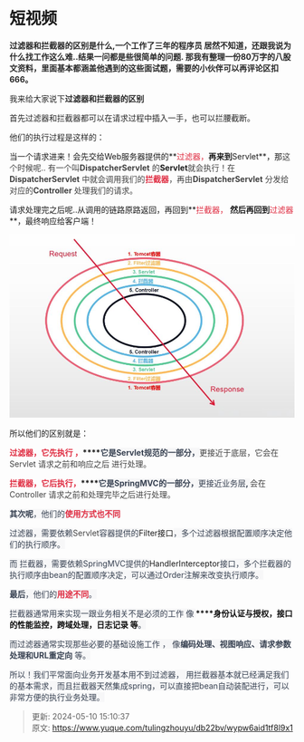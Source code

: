 # 短视频

**<font style="color:rgb(38, 38, 38);"> 过滤器和拦截器的区别是什么,一个工作了三年的程序员 居然不知道，还跟我说为什么找工作这么难..结果一问都是些很简单的问题. 那我有整理一份80万字的八股文资料，里面基本都涵盖他遇到的这些面试题，需要的小伙伴可以再评论区扣666。</font>**

**<font style="color:rgb(38, 38, 38);"></font>**

<font style="color:rgb(38, 38, 38);">我来给大家说下</font>**<font style="color:rgb(38, 38, 38);">过滤器和拦截器的区别</font>**

 

<font style="color:rgb(38, 38, 38);">首先过滤器和拦截器都可以在请求过程中插入一手，也可以拦腰截断。</font>

<font style="color:rgb(38, 38, 38);"></font>

<font style="color:rgb(38, 38, 38);">他们的执行过程是这样的：</font>

当一个请求进来！会先交给Web服务器提供的**<font style="color:#DF2A3F;">过滤器，</font>**再来到**Servlet**，那<font style="color:rgba(0, 0, 0, 0.75);">这个时候呢.. 有一个叫</font>**<font style="color:rgba(0, 0, 0, 0.75);">DispatcherServlet</font>**<font style="color:rgba(0, 0, 0, 0.75);"> 的</font>**Servlet**<font style="color:rgba(0, 0, 0, 0.75);">就会执行！在</font>**<font style="color:rgba(0, 0, 0, 0.75);">DispatcherServlet</font>**<font style="color:rgba(0, 0, 0, 0.75);"> 中就会调用我们的</font>**<font style="color:#DF2A3F;">拦截器</font>**<font style="color:rgba(0, 0, 0, 0.75);">，再由</font>**<font style="color:rgba(0, 0, 0, 0.75);">DispatcherServlet</font>**<font style="color:rgba(0, 0, 0, 0.75);"> 分发给对应的</font>**<font style="color:rgba(0, 0, 0, 0.75);">Controller</font>**<font style="color:rgba(0, 0, 0, 0.75);"> 处理我们的请求。</font>

请求处理完之后呢..从调用的链路原路返回，再回到**<font style="color:#DF2A3F;">拦截器， </font>**然后再回到**<font style="color:#DF2A3F;">过滤器</font>**，最终响应给客户端！

![1715323185717-23377dae-7374-4860-ad74-eaecbc9d7398.jpeg](./img/kgoq0byZ5frRh9eg/1715323185717-23377dae-7374-4860-ad74-eaecbc9d7398-643971.jpeg)

**<font style="color:#DF2A3F;"></font>**

所以他们的区别就是：

**<font style="color:#DF2A3F;">过滤器，它先执行 ，</font>****<font style="color:rgb(55, 65, 81);background-color:rgb(247, 247, 248);">它是Servlet规范的一部分，</font>**<font style="color:rgba(0, 0, 0, 0.75);">更接近于底层，它会在Servlet 请求之前和响应之后 进行处理。</font>

**<font style="color:#DF2A3F;"></font>**

**<font style="color:#DF2A3F;">拦截器，它后执行，</font>****<font style="color:rgb(55, 65, 81);background-color:rgb(247, 247, 248);">它是SpringMVC的一部分，</font>**<font style="color:rgb(55, 65, 81);background-color:rgb(247, 247, 248);">更接近业务层</font>**<font style="color:rgb(55, 65, 81);background-color:rgb(247, 247, 248);">, </font>**<font style="color:rgba(0, 0, 0, 0.75);">会在Controller 请求之前和处理完毕之后进行处理。</font>

  

**<font style="color:rgb(55, 65, 81);background-color:rgb(247, 247, 248);">其次呢</font>**<font style="color:rgb(55, 65, 81);background-color:rgb(247, 247, 248);">，他们的</font>**<font style="color:#DF2A3F;background-color:rgb(247, 247, 248);">使用方式也不同</font>**

<font style="color:rgb(55, 65, 81);background-color:rgb(247, 247, 248);">过滤器，需要依赖</font><font style="color:rgba(0, 0, 0, 0.75);">Servlet</font><font style="color:rgb(55, 65, 81);background-color:rgb(247, 247, 248);">容器提供的</font>Filter接口<font style="color:rgb(55, 65, 81);background-color:rgb(247, 247, 248);">，多个过滤器根据配置顺序决定他们的执行顺序。</font>

<font style="color:rgb(55, 65, 81);background-color:rgb(247, 247, 248);">而 拦截器，需要依赖SpringMVC提供的</font>HandlerInterceptor<font style="color:rgb(55, 65, 81);background-color:rgb(247, 247, 248);">接口，多个拦截器的执行顺序由bean的配置顺序决定，可以通过Order注解来改变执行顺序。</font>

<font style="color:rgb(55, 65, 81);background-color:rgb(247, 247, 248);"></font>

**<font style="color:rgb(55, 65, 81);background-color:rgb(247, 247, 248);">最后</font>**<font style="color:rgb(55, 65, 81);background-color:rgb(247, 247, 248);">，他们的</font>**<font style="color:#DF2A3F;background-color:rgb(247, 247, 248);">用途不同</font>**<font style="color:rgb(55, 65, 81);background-color:rgb(247, 247, 248);">。 </font>

<font style="color:rgb(55, 65, 81);background-color:rgb(247, 247, 248);">拦截器通常用来实现一跟业务相关不是必须的工作 像</font>**<font style="color:rgb(55, 65, 81);background-color:rgb(247, 247, 248);"> </font>****<font style="color:rgb(13, 13, 13);">身份认证与授权，接口的性能监控，跨域处理，日志记录 等</font>**<font style="color:rgb(55, 65, 81);background-color:rgb(247, 247, 248);">。</font>

<font style="color:rgb(55, 65, 81);background-color:rgb(247, 247, 248);">而过滤器通常实现那些必要的基础设施工作 ， 像</font>**<font style="color:rgb(55, 65, 81);background-color:rgb(247, 247, 248);">编码处理、视图响应、请求参数处理和URL重定向</font>**<font style="color:rgb(55, 65, 81);background-color:rgb(247, 247, 248);"> 等。</font>

<font style="color:rgb(55, 65, 81);background-color:rgb(247, 247, 248);"></font>

<font style="color:rgb(55, 65, 81);background-color:rgb(247, 247, 248);">所以！我们平常面向业务开发基本用不到过滤器， 用拦截器基本就已经满足我们的基本需求，而且拦截器天然集成spring，可以直接把bean自动装配进行，可以非常方便的执行业务处理。 </font>

<font style="color:rgb(55, 65, 81);background-color:rgb(247, 247, 248);"></font>





> 更新: 2024-05-10 15:10:37  
> 原文: <https://www.yuque.com/tulingzhouyu/db22bv/wypw6aid1tf8l9x1>